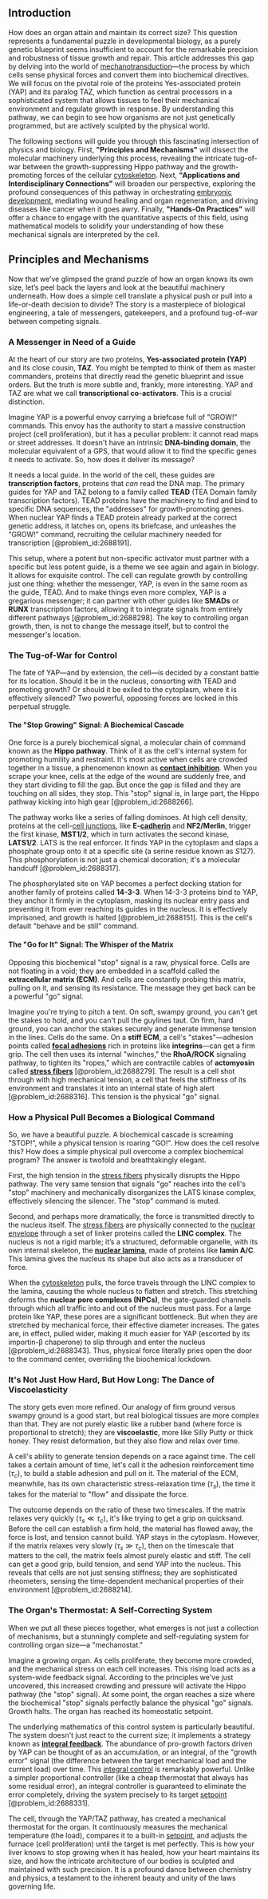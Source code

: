 ## Introduction
How does an organ attain and maintain its correct size? This question represents a fundamental puzzle in developmental biology, as a purely genetic blueprint seems insufficient to account for the remarkable precision and robustness of tissue growth and repair. This article addresses this gap by delving into the world of [mechanotransduction](@article_id:146196)—the process by which cells sense physical forces and convert them into biochemical directives. We will focus on the pivotal role of the proteins Yes-associated protein (YAP) and its paralog TAZ, which function as central processors in a sophisticated system that allows tissues to feel their mechanical environment and regulate growth in response. By understanding this pathway, we can begin to see how organisms are not just genetically programmed, but are actively sculpted by the physical world.

The following sections will guide you through this fascinating intersection of physics and biology. First, **"Principles and Mechanisms"** will dissect the molecular machinery underlying this process, revealing the intricate tug-of-war between the growth-suppressing Hippo pathway and the growth-promoting forces of the cellular [cytoskeleton](@article_id:138900). Next, **"Applications and Interdisciplinary Connections"** will broaden our perspective, exploring the profound consequences of this pathway in orchestrating [embryonic development](@article_id:140153), mediating wound healing and organ regeneration, and driving diseases like cancer when it goes awry. Finally, **"Hands-On Practices"** will offer a chance to engage with the quantitative aspects of this field, using mathematical models to solidify your understanding of how these mechanical signals are interpreted by the cell.

## Principles and Mechanisms

Now that we’ve glimpsed the grand puzzle of how an organ knows its own size, let’s peel back the layers and look at the beautiful machinery underneath. How does a simple cell translate a physical push or pull into a life-or-death decision to divide? The story is a masterpiece of biological engineering, a tale of messengers, gatekeepers, and a profound tug-of-war between competing signals.

### A Messenger in Need of a Guide

At the heart of our story are two proteins, **Yes-associated protein (YAP)** and its close cousin, **TAZ**. You might be tempted to think of them as master commanders, proteins that directly read the genetic blueprint and issue orders. But the truth is more subtle and, frankly, more interesting. YAP and TAZ are what we call **transcriptional co-activators**. This is a crucial distinction.

Imagine YAP is a powerful envoy carrying a briefcase full of "GROW!" commands. This envoy has the authority to start a massive construction project (cell proliferation), but it has a peculiar problem: it cannot read maps or street addresses. It doesn't have an intrinsic **DNA-binding domain**, the molecular equivalent of a GPS, that would allow it to find the specific genes it needs to activate. So, how does it deliver its message?

It needs a local guide. In the world of the cell, these guides are **transcription factors**, proteins that *can* read the DNA map. The primary guides for YAP and TAZ belong to a family called **TEAD** (TEA Domain family transcription factors). TEAD proteins have the machinery to find and bind to specific DNA sequences, the "addresses" for growth-promoting genes. When nuclear YAP finds a TEAD protein already parked at the correct genetic address, it latches on, opens its briefcase, and unleashes the "GROW!" command, recruiting the cellular machinery needed for transcription [@problem_id:2688191].

This setup, where a potent but non-specific activator must partner with a specific but less potent guide, is a theme we see again and again in biology. It allows for exquisite control. The cell can regulate growth by controlling just one thing: whether the messenger, YAP, is even in the same room as the guide, TEAD. And to make things even more complex, YAP is a gregarious messenger; it can partner with other guides like **SMADs** or **RUNX** transcription factors, allowing it to integrate signals from entirely different pathways [@problem_id:2688298]. The key to controlling organ growth, then, is not to change the message itself, but to control the messenger's location.

### The Tug-of-War for Control

The fate of YAP—and by extension, the cell—is decided by a constant battle for its location. Should it be in the nucleus, consorting with TEAD and promoting growth? Or should it be exiled to the cytoplasm, where it is effectively silenced? Two powerful, opposing forces are locked in this perpetual struggle.

#### The "Stop Growing" Signal: A Biochemical Cascade

One force is a purely biochemical signal, a molecular chain of command known as the **Hippo pathway**. Think of it as the cell's internal system for promoting humility and restraint. It's most active when cells are crowded together in a tissue, a phenomenon known as **[contact inhibition](@article_id:260367)**. When you scrape your knee, cells at the edge of the wound are suddenly free, and they start dividing to fill the gap. But once the gap is filled and they are touching on all sides, they stop. This "stop" signal is, in large part, the Hippo pathway kicking into high gear [@problem_id:2688266].

The pathway works like a series of falling dominoes. At high cell density, proteins at the cell-[cell junctions](@article_id:146288), like **E-[cadherin](@article_id:155812)** and **NF2/Merlin**, trigger the first kinase, **MST1/2**, which in turn activates the second kinase, **LATS1/2**. LATS is the real enforcer. It finds YAP in the cytoplasm and slaps a phosphate group onto it at a specific site (a serine residue known as $S127$). This phosphorylation is not just a chemical decoration; it's a molecular handcuff [@problem_id:2688317].

The phosphorylated site on YAP becomes a perfect docking station for another family of proteins called **14-3-3**. When 14-3-3 proteins bind to YAP, they anchor it firmly in the cytoplasm, masking its nuclear entry pass and preventing it from ever reaching its guides in the nucleus. It is effectively imprisoned, and growth is halted [@problem_id:2688151]. This is the cell's default "behave and be still" command.

#### The "Go for It" Signal: The Whisper of the Matrix

Opposing this biochemical "stop" signal is a raw, physical force. Cells are not floating in a void; they are embedded in a scaffold called the **extracellular matrix (ECM)**. And cells are constantly probing this matrix, pulling on it, and sensing its resistance. The message they get back can be a powerful "go" signal.

Imagine you're trying to pitch a tent. On soft, swampy ground, you can't get the stakes to hold, and you can't pull the guylines taut. On firm, hard ground, you can anchor the stakes securely and generate immense tension in the lines. Cells do the same. On a **stiff ECM**, a cell's "stakes"—adhesion points called **[focal adhesions](@article_id:151293)** rich in proteins like **integrins**—can get a firm grip. The cell then uses its internal "winches," the **RhoA/ROCK** signaling pathway, to tighten its "ropes," which are contractile cables of **actomyosin** called **[stress fibers](@article_id:172124)** [@problem_id:2688279]. The result is a cell shot through with high mechanical tension, a cell that feels the stiffness of its environment and translates it into an internal state of high alert [@problem_id:2688316]. This tension is the physical "go" signal.

### How a Physical Pull Becomes a Biological Command

So, we have a beautiful puzzle. A biochemical cascade is screaming "STOP!", while a physical tension is roaring "GO!". How does the cell resolve this? How does a simple physical pull overcome a complex biochemical program? The answer is twofold and breathtakingly elegant.

First, the high tension in the [stress fibers](@article_id:172124) physically disrupts the Hippo pathway. The very same tension that signals "go" reaches into the cell's "stop" machinery and mechanically disorganizes the LATS kinase complex, effectively silencing the silencer. The "stop" command is muted.

Second, and perhaps more dramatically, the force is transmitted directly to the nucleus itself. The [stress fibers](@article_id:172124) are physically connected to the [nuclear envelope](@article_id:136298) through a set of linker proteins called the **LINC complex**. The nucleus is not a rigid marble; it’s a structured, deformable organelle, with its own internal skeleton, the **[nuclear lamina](@article_id:138240)**, made of proteins like **lamin A/C**. This lamina gives the nucleus its shape but also acts as a transducer of force.

When the [cytoskeleton](@article_id:138900) pulls, the force travels through the LINC complex to the lamina, causing the whole nucleus to flatten and stretch. This stretching deforms the **nuclear pore complexes (NPCs)**, the gate-guarded channels through which all traffic into and out of the nucleus must pass. For a large protein like YAP, these pores are a significant bottleneck. But when they are stretched by mechanical force, their effective diameter increases. The gates are, in effect, pulled wider, making it much easier for YAP (escorted by its importin-β chaperone) to slip through and enter the nucleus [@problem_id:2688343]. Thus, physical force literally pries open the door to the command center, overriding the biochemical lockdown.

### It's Not Just How Hard, But How Long: The Dance of Viscoelasticity

The story gets even more refined. Our analogy of firm ground versus swampy ground is a good start, but real biological tissues are more complex than that. They are not purely elastic like a rubber band (where force is proportional to stretch); they are **viscoelastic**, more like Silly Putty or thick honey. They resist deformation, but they also flow and relax over time.

A cell's ability to generate tension depends on a race against time. The cell takes a certain amount of time, let's call it the adhesion reinforcement time ($\tau_c$), to build a stable adhesion and pull on it. The material of the ECM, meanwhile, has its own characteristic stress-relaxation time ($\tau_s$), the time it takes for the material to "flow" and dissipate the force.

The outcome depends on the ratio of these two timescales. If the matrix relaxes very quickly ($\tau_s \ll \tau_c$), it's like trying to get a grip on quicksand. Before the cell can establish a firm hold, the material has flowed away, the force is lost, and tension cannot build. YAP stays in the cytoplasm. However, if the matrix relaxes very slowly ($\tau_s \gg \tau_c$), then on the timescale that matters to the cell, the matrix feels almost purely elastic and stiff. The cell can get a good grip, build tension, and send YAP into the nucleus. This reveals that cells are not just sensing stiffness; they are sophisticated rheometers, sensing the time-dependent mechanical properties of their environment [@problem_id:2688214].

### The Organ's Thermostat: A Self-Correcting System

When we put all these pieces together, what emerges is not just a collection of mechanisms, but a stunningly complete and self-regulating system for controlling organ size—a "mechanostat."

Imagine a growing organ. As cells proliferate, they become more crowded, and the mechanical stress on each cell increases. This rising load acts as a system-wide feedback signal. According to the principles we've just uncovered, this increased crowding and pressure will activate the Hippo pathway (the "stop" signal). At some point, the organ reaches a size where the biochemical "stop" signals perfectly balance the physical "go" signals. Growth halts. The organ has reached its homeostatic setpoint.

The underlying mathematics of this control system is particularly beautiful. The system doesn't just react to the current size; it implements a strategy known as **[integral feedback](@article_id:267834)**. The abundance of pro-growth factors driven by YAP can be thought of as an accumulation, or an integral, of the "growth error" signal (the difference between the target mechanical load and the current load) over time. This [integral control](@article_id:261836) is remarkably powerful. Unlike a simpler proportional controller (like a cheap thermostat that always has some residual error), an integral controller is guaranteed to eliminate the error completely, driving the system precisely to its target [setpoint](@article_id:153928) [@problem_id:2688331].

The cell, through the YAP/TAZ pathway, has created a mechanical thermostat for the organ. It continuously measures the mechanical temperature (the load), compares it to a built-in [setpoint](@article_id:153928), and adjusts the furnace (cell proliferation) until the target is met perfectly. This is how your liver knows to stop growing when it has healed, how your heart maintains its size, and how the intricate architecture of our bodies is sculpted and maintained with such precision. It is a profound dance between chemistry and physics, a testament to the inherent beauty and unity of the laws governing life.